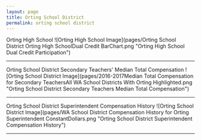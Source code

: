 ```yaml
---
layout: page
title: Orting School District
permalink: orting school district
---
```



Orting High School
![Orting High School Image](pages/Orting School District Orting High SchoolDual Credit BarChart.png "Orting High School Dual Credit Participation")

___

Orting School District Secondary Teachers' Median Total Compensation
![Orting School District Image](pages/2016-2017Median Total Compensation for Secondary TeachersAll WA School Districts With Orting Highlighted.png "Orting School District Secondary Teachers Median Total Compensation")

___

Orting School District Superintendent Compensation History
![Orting School District Image](pages/WA School District Compensation History for Orting Superintendent ConstantDollars.png "Orting School District Superintendent Compensation History")

___

